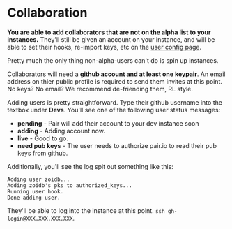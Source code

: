# Collaboration

**You are able to add collaborators that are not on the alpha list to your instances.**
They'll still be given an account on your instance,
and will be able to set their hooks, re-import keys, etc on the [user
config page](https://pair.io/config).

Pretty much the only thing non-alpha-users can't do is spin up instances.

Collaborators will need a **github account and at least one keypair**.
An email address on thier public profile is required to send them
invites at this point. No keys? No email? We recommend de-friending
them, RL style.

Adding users is pretty straightforward.  Type their github username
into the textbox under **Devs**.  You'll see one of the following user
status messages:

* **pending** - Pair will add their account to your dev instance soon
* **adding** - Adding account now.  
* **live** - Good to go.
* **need pub keys** - The user needs to authorize pair.io to read
their pub keys from github.

Additionally, you'll see the log spit out something like this:

    Adding user zoidb...
    Adding zoidb's pks to authorized_keys...
    Running user hook.
    Done adding user.

They'll be able to log into the instance at this point. `ssh gh-login@XXX.XXX.XXX.XXX`.


